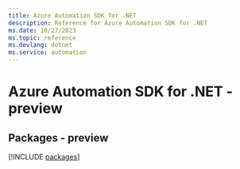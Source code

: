 ```yaml
---
title: Azure Automation SDK for .NET
description: Reference for Azure Automation SDK for .NET
ms.date: 10/27/2023
ms.topic: reference
ms.devlang: dotnet
ms.service: automation
---
```

# Azure Automation SDK for .NET - preview
## Packages - preview
[!INCLUDE [packages](automation-index.md)]
